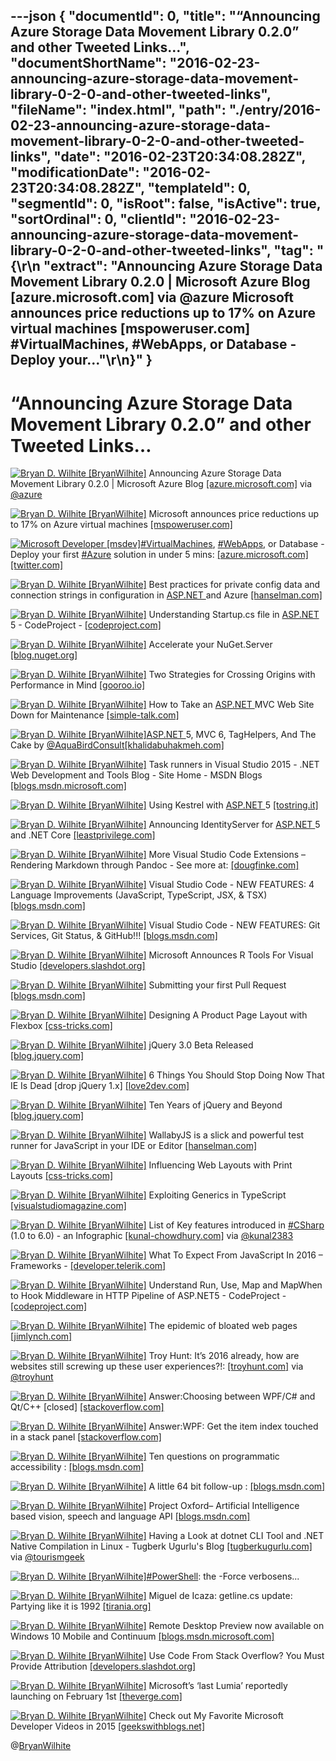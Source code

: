 ---json
{
  "documentId": 0,
  "title": "“Announcing Azure Storage Data Movement Library 0.2.0” and other Tweeted Links…",
  "documentShortName": "2016-02-23-announcing-azure-storage-data-movement-library-0-2-0-and-other-tweeted-links",
  "fileName": "index.html",
  "path": "./entry/2016-02-23-announcing-azure-storage-data-movement-library-0-2-0-and-other-tweeted-links",
  "date": "2016-02-23T20:34:08.282Z",
  "modificationDate": "2016-02-23T20:34:08.282Z",
  "templateId": 0,
  "segmentId": 0,
  "isRoot": false,
  "isActive": true,
  "sortOrdinal": 0,
  "clientId": "2016-02-23-announcing-azure-storage-data-movement-library-0-2-0-and-other-tweeted-links",
  "tag": "{\r\n  \"extract\": \"Announcing Azure Storage Data Movement Library 0.2.0 | Microsoft Azure Blog [azure.microsoft.com]  via @azure Microsoft announces price reductions up to 17% on Azure virtual machines [mspoweruser.com] #VirtualMachines, #WebApps, or Database - Deploy your...\"\r\n}"
}
---

# “Announcing Azure Storage Data Movement Library 0.2.0” and other Tweeted Links…

[<img alt="Bryan D. Wilhite [BryanWilhite]" src="https://songhay.blob.core.windows.net/shared-social-twitter/BryanWilhite.jpeg">](http://t.co/UNdqV0Z1zz "Bryan D. Wilhite [BryanWilhite]") Announcing Azure Storage Data Movement Library 0.2.0 | Microsoft Azure Blog [[azure.microsoft.com]](https://azure.microsoft.com/en-us/blog/announcing-azure-storage-data-movement-library-0-2-0/) via [@azure](http://twitter.com/azure)

[<img alt="Bryan D. Wilhite [BryanWilhite]" src="https://songhay.blob.core.windows.net/shared-social-twitter/BryanWilhite.jpeg">](http://t.co/UNdqV0Z1zz "Bryan D. Wilhite [BryanWilhite]") Microsoft announces price reductions up to 17% on Azure virtual machines [[mspoweruser.com]](http://mspoweruser.com/microsoft-announces-price-reductions-17-azure-virtual-machines/)

[<img alt="Microsoft Developer [msdev]" src="https://songhay.blob.core.windows.net/shared-social-twitter/msdev.png">](http://t.co/JMpheZ3JoQ "Microsoft Developer [msdev]")[#VirtualMachines](http://search.twitter.com/search?q=%23VirtualMachines), [#WebApps](http://search.twitter.com/search?q=%23WebApps), or Database - Deploy your first [#Azure](http://search.twitter.com/search?q=%23Azure) solution in under 5 mins: [[azure.microsoft.com]](https://azure.microsoft.com/en-us/get-started/)[[twitter.com]](https://twitter.com/msdev/status/684566308206317572/photo/1)

[<img alt="Bryan D. Wilhite [BryanWilhite]" src="https://songhay.blob.core.windows.net/shared-social-twitter/BryanWilhite.jpeg">](http://t.co/UNdqV0Z1zz "Bryan D. Wilhite [BryanWilhite]") Best practices for private config data and connection strings in configuration in [ASP.NET ](http://www.asp.net/) and Azure [[hanselman.com]](http://www.hanselman.com/blog/BestPracticesForPrivateConfigDataAndConnectionStringsInConfigurationInASPNETAndAzure.aspx)

[<img alt="Bryan D. Wilhite [BryanWilhite]" src="https://songhay.blob.core.windows.net/shared-social-twitter/BryanWilhite.jpeg">](http://t.co/UNdqV0Z1zz "Bryan D. Wilhite [BryanWilhite]") Understanding Startup.cs file in [ASP.NET ](http://www.asp.net/) 5 - CodeProject - [[codeproject.com]](http://www.codeproject.com/Tips/1069787/Understanding-Startup-cs-file-in-ASP-NET)

[<img alt="Bryan D. Wilhite [BryanWilhite]" src="https://songhay.blob.core.windows.net/shared-social-twitter/BryanWilhite.jpeg">](http://t.co/UNdqV0Z1zz "Bryan D. Wilhite [BryanWilhite]") Accelerate your NuGet.Server [[blog.nuget.org]](http://blog.nuget.org/20160113/Accelerate-your-NuGet.Server.html)

[<img alt="Bryan D. Wilhite [BryanWilhite]" src="https://songhay.blob.core.windows.net/shared-social-twitter/BryanWilhite.jpeg">](http://t.co/UNdqV0Z1zz "Bryan D. Wilhite [BryanWilhite]") Two Strategies for Crossing Origins with Performance in Mind [[gooroo.io]](https://gooroo.io/GoorooTHINK/Article/16408/Two-Strategies-for-Crossing-Origins-with-Performance-in-Mind/19880#.VpilzWWDcoD.twitter)

[<img alt="Bryan D. Wilhite [BryanWilhite]" src="https://songhay.blob.core.windows.net/shared-social-twitter/BryanWilhite.jpeg">](http://t.co/UNdqV0Z1zz "Bryan D. Wilhite [BryanWilhite]") How to Take an [ASP.NET ](http://www.asp.net/) MVC Web Site Down for Maintenance [[simple-talk.com]](https://www.simple-talk.com/dotnet/asp.net/how-to-take-an-asp.net-mvc-web-site-down-for-maintenance/#.Vpio3VZTAP8.twitter)

[<img alt="Bryan D. Wilhite [BryanWilhite]" src="https://songhay.blob.core.windows.net/shared-social-twitter/BryanWilhite.jpeg">](http://t.co/UNdqV0Z1zz "Bryan D. Wilhite [BryanWilhite]")[ASP.NET ](http://www.asp.net/) 5, MVC 6, TagHelpers, And The Cake by [@AquaBirdConsult](http://twitter.com/AquaBirdConsult)[[khalidabuhakmeh.com]](http://www.khalidabuhakmeh.com/asp-net-5-mvc-6-taghelpers-and-the-cake)

[<img alt="Bryan D. Wilhite [BryanWilhite]" src="https://songhay.blob.core.windows.net/shared-social-twitter/BryanWilhite.jpeg">](http://t.co/UNdqV0Z1zz "Bryan D. Wilhite [BryanWilhite]") Task runners in Visual Studio 2015 - .NET Web Development and Tools Blog - Site Home - MSDN Blogs [[blogs.msdn.microsoft.com]](https://blogs.msdn.microsoft.com/webdev/2016/01/06/task-runners-in-visual-studio-2015/)

[<img alt="Bryan D. Wilhite [BryanWilhite]" src="https://songhay.blob.core.windows.net/shared-social-twitter/BryanWilhite.jpeg">](http://t.co/UNdqV0Z1zz "Bryan D. Wilhite [BryanWilhite]") Using Kestrel with [ASP.NET ](http://www.asp.net/) 5 [[tostring.it]](http://tostring.it/2016/01/12/Using-Kestrel-with-ASPNET-5/)

[<img alt="Bryan D. Wilhite [BryanWilhite]" src="https://songhay.blob.core.windows.net/shared-social-twitter/BryanWilhite.jpeg">](http://t.co/UNdqV0Z1zz "Bryan D. Wilhite [BryanWilhite]") Announcing IdentityServer for [ASP.NET ](http://www.asp.net/) 5 and .NET Core [[leastprivilege.com]](http://leastprivilege.com/2016/01/11/announcing-identityserver-for-asp-net-5-and-net-core/)

[<img alt="Bryan D. Wilhite [BryanWilhite]" src="https://songhay.blob.core.windows.net/shared-social-twitter/BryanWilhite.jpeg">](http://t.co/UNdqV0Z1zz "Bryan D. Wilhite [BryanWilhite]") More Visual Studio Code Extensions – Rendering Markdown through Pandoc - See more at: [[dougfinke.com]](http://dougfinke.com/blog/more-visual-studio-code-extensions-rendering-markdown-through-pandoc/#sthash.3bL6C3w3.dpuf)

[<img alt="Bryan D. Wilhite [BryanWilhite]" src="https://songhay.blob.core.windows.net/shared-social-twitter/BryanWilhite.jpeg">](http://t.co/UNdqV0Z1zz "Bryan D. Wilhite [BryanWilhite]") Visual Studio Code - NEW FEATURES: 4 Language Improvements (JavaScript, TypeScript, JSX, & TSX) [[blogs.msdn.com]](http://blogs.msdn.com/b/user_ed/archive/2016/01/11/visual-studio-code-new-features-4-language-improvements-javascript-typescript-jsx-amp-tsx.aspx)

[<img alt="Bryan D. Wilhite [BryanWilhite]" src="https://songhay.blob.core.windows.net/shared-social-twitter/BryanWilhite.jpeg">](http://t.co/UNdqV0Z1zz "Bryan D. Wilhite [BryanWilhite]") Visual Studio Code - NEW FEATURES: Git Services, Git Status, & GitHub!!! [[blogs.msdn.com]](http://blogs.msdn.com/b/user_ed/archive/2016/01/13/visual-studio-code-new-features-git-services-git-status-amp-github.aspx)

[<img alt="Bryan D. Wilhite [BryanWilhite]" src="https://songhay.blob.core.windows.net/shared-social-twitter/BryanWilhite.jpeg">](http://t.co/UNdqV0Z1zz "Bryan D. Wilhite [BryanWilhite]") Microsoft Announces R Tools For Visual Studio [[developers.slashdot.org]](http://developers.slashdot.org/story/16/01/16/1612207/microsoft-announces-r-tools-for-visual-studio?utm_source=feedly1.0mainlinkanon&utm_medium=feed)

[<img alt="Bryan D. Wilhite [BryanWilhite]" src="https://songhay.blob.core.windows.net/shared-social-twitter/BryanWilhite.jpeg">](http://t.co/UNdqV0Z1zz "Bryan D. Wilhite [BryanWilhite]") Submitting your first Pull Request [[blogs.msdn.com]](http://blogs.msdn.com/b/cdndevs/archive/2016/01/06/submitting-your-first-pull-request.aspx)

[<img alt="Bryan D. Wilhite [BryanWilhite]" src="https://songhay.blob.core.windows.net/shared-social-twitter/BryanWilhite.jpeg">](http://t.co/UNdqV0Z1zz "Bryan D. Wilhite [BryanWilhite]") Designing A Product Page Layout with Flexbox [[css-tricks.com]](https://css-tricks.com/designing-a-product-page-layout-with-flexbox/)

[<img alt="Bryan D. Wilhite [BryanWilhite]" src="https://songhay.blob.core.windows.net/shared-social-twitter/BryanWilhite.jpeg">](http://t.co/UNdqV0Z1zz "Bryan D. Wilhite [BryanWilhite]") jQuery 3.0 Beta Released [[blog.jquery.com]](http://blog.jquery.com/2016/01/14/jquery-3-0-beta-released/)

[<img alt="Bryan D. Wilhite [BryanWilhite]" src="https://songhay.blob.core.windows.net/shared-social-twitter/BryanWilhite.jpeg">](http://t.co/UNdqV0Z1zz "Bryan D. Wilhite [BryanWilhite]") 6 Things You Should Stop Doing Now That IE Is Dead [drop jQuery 1.x] [[love2dev.com]](http://www.love2dev.com/#!article/6-things-you-should-stop-doing-now-that-ie-is-dead)

[<img alt="Bryan D. Wilhite [BryanWilhite]" src="https://songhay.blob.core.windows.net/shared-social-twitter/BryanWilhite.jpeg">](http://t.co/UNdqV0Z1zz "Bryan D. Wilhite [BryanWilhite]") Ten Years of jQuery and Beyond [[blog.jquery.com]](http://blog.jquery.com/2016/01/14/ten-years-of-jquery-and-beyond/)

[<img alt="Bryan D. Wilhite [BryanWilhite]" src="https://songhay.blob.core.windows.net/shared-social-twitter/BryanWilhite.jpeg">](http://t.co/UNdqV0Z1zz "Bryan D. Wilhite [BryanWilhite]") WallabyJS is a slick and powerful test runner for JavaScript in your IDE or Editor [[hanselman.com]](http://www.hanselman.com/blog/WallabyJSIsASlickAndPowerfulTestRunnerForJavaScriptInYourIDEOrEditor.aspx)

[<img alt="Bryan D. Wilhite [BryanWilhite]" src="https://songhay.blob.core.windows.net/shared-social-twitter/BryanWilhite.jpeg">](http://t.co/UNdqV0Z1zz "Bryan D. Wilhite [BryanWilhite]") Influencing Web Layouts with Print Layouts [[css-tricks.com]](https://css-tricks.com/print-magazine-layouts-converted-to-web-layouts/)

[<img alt="Bryan D. Wilhite [BryanWilhite]" src="https://songhay.blob.core.windows.net/shared-social-twitter/BryanWilhite.jpeg">](http://t.co/UNdqV0Z1zz "Bryan D. Wilhite [BryanWilhite]") Exploiting Generics in TypeScript [[visualstudiomagazine.com]](https://visualstudiomagazine.com/articles/2015/12/01/exploiting-generics.aspx)

[<img alt="Bryan D. Wilhite [BryanWilhite]" src="https://songhay.blob.core.windows.net/shared-social-twitter/BryanWilhite.jpeg">](http://t.co/UNdqV0Z1zz "Bryan D. Wilhite [BryanWilhite]") List of Key features introduced in [#CSharp](http://search.twitter.com/search?q=%23CSharp) (1.0 to 6.0) - an Infographic [[kunal-chowdhury.com]](http://www.kunal-chowdhury.com/2016/01/csharp-basics.html#st_refDomain=longurl.org&st_refQuery=) via [@kunal2383](http://twitter.com/kunal2383)

[<img alt="Bryan D. Wilhite [BryanWilhite]" src="https://songhay.blob.core.windows.net/shared-social-twitter/BryanWilhite.jpeg">](http://t.co/UNdqV0Z1zz "Bryan D. Wilhite [BryanWilhite]") What To Expect From JavaScript In 2016 – Frameworks - [[developer.telerik.com]](http://developer.telerik.com/featured/what-to-expect-from-javascript-in-2016-frameworks/)

[<img alt="Bryan D. Wilhite [BryanWilhite]" src="https://songhay.blob.core.windows.net/shared-social-twitter/BryanWilhite.jpeg">](http://t.co/UNdqV0Z1zz "Bryan D. Wilhite [BryanWilhite]") Understand Run, Use, Map and MapWhen to Hook Middleware in HTTP Pipeline of ASP.NET5 - CodeProject - [[codeproject.com]](http://www.codeproject.com/Tips/1069790/Understand-Run-Use-Map-and-MapWhen-to-Hook-Middl)

[<img alt="Bryan D. Wilhite [BryanWilhite]" src="https://songhay.blob.core.windows.net/shared-social-twitter/BryanWilhite.jpeg">](http://t.co/UNdqV0Z1zz "Bryan D. Wilhite [BryanWilhite]") The epidemic of bloated web pages [[jimlynch.com]](http://jimlynch.com/internet/the-epidemic-of-web-pages-that-weigh-too-much/)

[<img alt="Bryan D. Wilhite [BryanWilhite]" src="https://songhay.blob.core.windows.net/shared-social-twitter/BryanWilhite.jpeg">](http://t.co/UNdqV0Z1zz "Bryan D. Wilhite [BryanWilhite]") Troy Hunt: It’s 2016 already, how are websites still screwing up these user experiences?!: [[troyhunt.com]](http://www.troyhunt.com/2016/01/its-2016-already-how-are-websites-still.html#.Vpis17Mvpzg.twitter) via [@troyhunt](http://twitter.com/troyhunt)

[<img alt="Bryan D. Wilhite [BryanWilhite]" src="https://songhay.blob.core.windows.net/shared-social-twitter/BryanWilhite.jpeg">](http://t.co/UNdqV0Z1zz "Bryan D. Wilhite [BryanWilhite]") Answer:Choosing between WPF/C# and Qt/C++ [closed] [[stackoverflow.com]](http://stackoverflow.com/questions/5091023/choosing-between-wpf-c-and-qt-c/5094614?stw=2#5094614)

[<img alt="Bryan D. Wilhite [BryanWilhite]" src="https://songhay.blob.core.windows.net/shared-social-twitter/BryanWilhite.jpeg">](http://t.co/UNdqV0Z1zz "Bryan D. Wilhite [BryanWilhite]") Answer:WPF: Get the item index touched in a stack panel [[stackoverflow.com]](http://stackoverflow.com/questions/23873416/wpf-get-the-item-index-touched-in-a-stack-panel/23873700?stw=2#23873700)

[<img alt="Bryan D. Wilhite [BryanWilhite]" src="https://songhay.blob.core.windows.net/shared-social-twitter/BryanWilhite.jpeg">](http://t.co/UNdqV0Z1zz "Bryan D. Wilhite [BryanWilhite]") Ten questions on programmatic accessibility : [[blogs.msdn.com]](http://blogs.msdn.com/b/winuiautomation/archive/2016/01/01/ten-questions-on-programmatic-accessibility.aspx)

[<img alt="Bryan D. Wilhite [BryanWilhite]" src="https://songhay.blob.core.windows.net/shared-social-twitter/BryanWilhite.jpeg">](http://t.co/UNdqV0Z1zz "Bryan D. Wilhite [BryanWilhite]") A little 64 bit follow-up : [[blogs.msdn.com]](http://blogs.msdn.com/b/ricom/archive/2016/01/11/a-little-64-bit-follow-up.aspx)

[<img alt="Bryan D. Wilhite [BryanWilhite]" src="https://songhay.blob.core.windows.net/shared-social-twitter/BryanWilhite.jpeg">](http://t.co/UNdqV0Z1zz "Bryan D. Wilhite [BryanWilhite]") Project Oxford– Artificial Intelligence based vision, speech and language API [[blogs.msdn.com]](http://blogs.msdn.com/b/uk_faculty_connection/archive/2016/01/04/project-oxford-artificial-intelligence-based-vision-speech-and-language-api.aspx#.VpirlvzOrco.twitter)

[<img alt="Bryan D. Wilhite [BryanWilhite]" src="https://songhay.blob.core.windows.net/shared-social-twitter/BryanWilhite.jpeg">](http://t.co/UNdqV0Z1zz "Bryan D. Wilhite [BryanWilhite]") Having a Look at dotnet CLI Tool and .NET Native Compilation in Linux - Tugberk Ugurlu's Blog [[tugberkugurlu.com]](http://www.tugberkugurlu.com/archive/having-a-look-at-dotnet-cli-tool-and--net-native-compilation-in-linux) via [@tourismgeek](http://twitter.com/tourismgeek)

[<img alt="Bryan D. Wilhite [BryanWilhite]" src="https://songhay.blob.core.windows.net/shared-social-twitter/BryanWilhite.jpeg">](http://t.co/UNdqV0Z1zz "Bryan D. Wilhite [BryanWilhite]")[#PowerShell](http://search.twitter.com/search?q=%23PowerShell): the -Force verbosens...

[<img alt="Bryan D. Wilhite [BryanWilhite]" src="https://songhay.blob.core.windows.net/shared-social-twitter/BryanWilhite.jpeg">](http://t.co/UNdqV0Z1zz "Bryan D. Wilhite [BryanWilhite]") Miguel de Icaza: getline.cs update: Partying like it is 1992 [[tirania.org]](http://tirania.org/blog/archive/2016/Jan-14.html)

[<img alt="Bryan D. Wilhite [BryanWilhite]" src="https://songhay.blob.core.windows.net/shared-social-twitter/BryanWilhite.jpeg">](http://t.co/UNdqV0Z1zz "Bryan D. Wilhite [BryanWilhite]") Remote Desktop Preview now available on Windows 10 Mobile and Continuum [[blogs.msdn.microsoft.com]](https://blogs.msdn.microsoft.com/rds/2016/01/12/remote-desktop-preview-now-available-on-windows-10-mobile-and-continuum/)

[<img alt="Bryan D. Wilhite [BryanWilhite]" src="https://songhay.blob.core.windows.net/shared-social-twitter/BryanWilhite.jpeg">](http://t.co/UNdqV0Z1zz "Bryan D. Wilhite [BryanWilhite]") Use Code From Stack Overflow? You Must Provide Attribution [[developers.slashdot.org]](http://developers.slashdot.org/story/16/01/15/1437231/use-code-from-stack-overflow-you-must-provide-attribution?utm_source=feedly1.0mainlinkanon&utm_medium=feed)

[<img alt="Bryan D. Wilhite [BryanWilhite]" src="https://songhay.blob.core.windows.net/shared-social-twitter/BryanWilhite.jpeg">](http://t.co/UNdqV0Z1zz "Bryan D. Wilhite [BryanWilhite]") Microsoft’s ‘last Lumia’ reportedly launching on February 1st [[theverge.com]](http://www.theverge.com/2016/1/18/10785106/microsoft-lumia-650-last-lumia-rumors)

[<img alt="Bryan D. Wilhite [BryanWilhite]" src="https://songhay.blob.core.windows.net/shared-social-twitter/BryanWilhite.jpeg">](http://t.co/UNdqV0Z1zz "Bryan D. Wilhite [BryanWilhite]") Check out My Favorite Microsoft Developer Videos in 2015 [[geekswithblogs.net]](http://geekswithblogs.net/Jialiang/archive/2016/01/03/my-favorite-microsoft-developer-videos-in-2015.aspx)

@[BryanWilhite](https://twitter.com/BryanWilhite)
